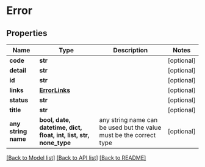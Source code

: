 # Error


## Properties
Name | Type | Description | Notes
------------ | ------------- | ------------- | -------------
**code** | **str** |  | [optional] 
**detail** | **str** |  | [optional] 
**id** | **str** |  | [optional] 
**links** | [**ErrorLinks**](ErrorLinks.md) |  | [optional] 
**status** | **str** |  | [optional] 
**title** | **str** |  | [optional] 
**any string name** | **bool, date, datetime, dict, float, int, list, str, none_type** | any string name can be used but the value must be the correct type | [optional]

[[Back to Model list]](../README.md#documentation-for-models) [[Back to API list]](../README.md#documentation-for-api-endpoints) [[Back to README]](../README.md)


